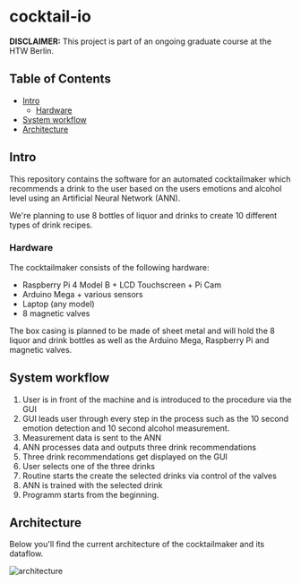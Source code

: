 # cocktail-io 

__DISCLAIMER:__ This project is part of an ongoing graduate course at the HTW Berlin.

## Table of Contents

- [Intro](#intro)
  * [Hardware](#hardware)
- [System workflow](#system-workflow)
- [Architecture](#architecture)

## Intro

This repository contains the software for an automated cocktailmaker which recommends a drink to the user based on the  users emotions and alcohol level using an Artificial Neural Network (ANN). 

We're planning to use 8 bottles of liquor and drinks to create 10 different types of drink recipes.

### Hardware

The cocktailmaker consists of the following hardware:
- Raspberry Pi 4 Model B + LCD Touchscreen + Pi Cam
- Arduino Mega + various sensors
- Laptop (any model)
- 8 magnetic valves

The box casing is planned to be made of sheet metal and will hold the 8 liquor and drink bottles as well as the Arduino Mega, Raspberry Pi and magnetic valves.

## System workflow

1. User is in front of the machine and is introduced to the procedure via the GUI
2. GUI leads user through every step in the process such as the 10 second emotion detection and 10 second alcohol measurement.
3. Measurement data is sent to the ANN
4. ANN processes data and outputs three  drink recommendations
5. Three drink recommendations get displayed on the GUI
6. User selects one of the three drinks 
7. Routine starts the create the selected drinks via control of the valves
8. ANN is trained with the selected drink 
9. Programm starts from the beginning.

## Architecture

Below you'll find the current architecture of the cocktailmaker and its dataflow.

![architecture](https://https://github.com/carlobiermann/cocktail-io/blob/master/pics/architecture.jpg)
